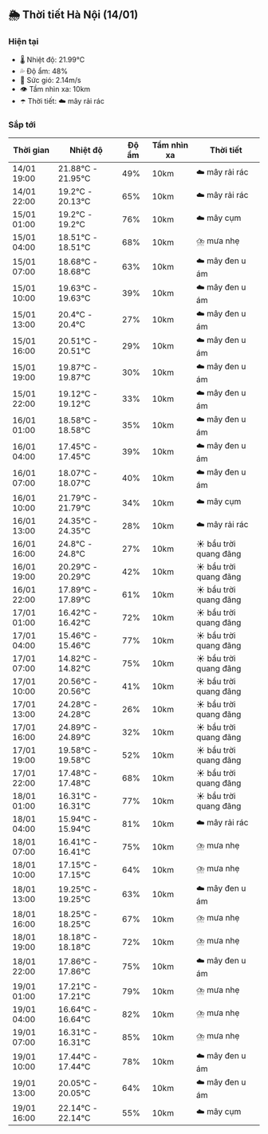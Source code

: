 ## 🌦️ Thời tiết Hà Nội (14/01)

### Hiện tại

- 🌡️ Nhiệt độ: 21.99℃
- 💦 Độ ẩm: 48%
- 💨 Sức gió: 2.14m/s
- 👁️ Tầm nhìn xa: 10km
- ☂️ Thời tiết: ☁️ mây rải rác

### Sắp tới

| Thời gian | Nhiệt độ | Độ ẩm | Tầm nhìn xa | Thời tiết |
| --- | --- | --- | --- | --- |
| 14/01 19:00 | 21.88℃ - 21.95℃ | 49% | 10km | ☁️ mây rải rác |
| 14/01 22:00 | 19.2℃ - 20.13℃ | 65% | 10km | ☁️ mây rải rác |
| 15/01 01:00 | 19.2℃ - 19.2℃ | 76% | 10km | ☁️ mây cụm |
| 15/01 04:00 | 18.51℃ - 18.51℃ | 68% | 10km | ⛈️ mưa nhẹ |
| 15/01 07:00 | 18.68℃ - 18.68℃ | 63% | 10km | ☁️ mây đen u ám |
| 15/01 10:00 | 19.63℃ - 19.63℃ | 39% | 10km | ☁️ mây đen u ám |
| 15/01 13:00 | 20.4℃ - 20.4℃ | 27% | 10km | ☁️ mây đen u ám |
| 15/01 16:00 | 20.51℃ - 20.51℃ | 29% | 10km | ☁️ mây đen u ám |
| 15/01 19:00 | 19.87℃ - 19.87℃ | 30% | 10km | ☁️ mây đen u ám |
| 15/01 22:00 | 19.12℃ - 19.12℃ | 33% | 10km | ☁️ mây đen u ám |
| 16/01 01:00 | 18.58℃ - 18.58℃ | 35% | 10km | ☁️ mây đen u ám |
| 16/01 04:00 | 17.45℃ - 17.45℃ | 39% | 10km | ☁️ mây đen u ám |
| 16/01 07:00 | 18.07℃ - 18.07℃ | 40% | 10km | ☁️ mây đen u ám |
| 16/01 10:00 | 21.79℃ - 21.79℃ | 34% | 10km | ☁️ mây cụm |
| 16/01 13:00 | 24.35℃ - 24.35℃ | 28% | 10km | ☁️ mây rải rác |
| 16/01 16:00 | 24.8℃ - 24.8℃ | 27% | 10km | ☀️ bầu trời quang đãng |
| 16/01 19:00 | 20.29℃ - 20.29℃ | 42% | 10km | ☀️ bầu trời quang đãng |
| 16/01 22:00 | 17.89℃ - 17.89℃ | 61% | 10km | ☀️ bầu trời quang đãng |
| 17/01 01:00 | 16.42℃ - 16.42℃ | 72% | 10km | ☀️ bầu trời quang đãng |
| 17/01 04:00 | 15.46℃ - 15.46℃ | 77% | 10km | ☀️ bầu trời quang đãng |
| 17/01 07:00 | 14.82℃ - 14.82℃ | 75% | 10km | ☀️ bầu trời quang đãng |
| 17/01 10:00 | 20.56℃ - 20.56℃ | 41% | 10km | ☀️ bầu trời quang đãng |
| 17/01 13:00 | 24.28℃ - 24.28℃ | 26% | 10km | ☀️ bầu trời quang đãng |
| 17/01 16:00 | 24.89℃ - 24.89℃ | 32% | 10km | ☀️ bầu trời quang đãng |
| 17/01 19:00 | 19.58℃ - 19.58℃ | 52% | 10km | ☀️ bầu trời quang đãng |
| 17/01 22:00 | 17.48℃ - 17.48℃ | 68% | 10km | ☀️ bầu trời quang đãng |
| 18/01 01:00 | 16.31℃ - 16.31℃ | 77% | 10km | ☀️ bầu trời quang đãng |
| 18/01 04:00 | 15.94℃ - 15.94℃ | 81% | 10km | ☁️ mây rải rác |
| 18/01 07:00 | 16.41℃ - 16.41℃ | 75% | 10km | ⛈️ mưa nhẹ |
| 18/01 10:00 | 17.15℃ - 17.15℃ | 64% | 10km | ⛈️ mưa nhẹ |
| 18/01 13:00 | 19.25℃ - 19.25℃ | 63% | 10km | ☁️ mây đen u ám |
| 18/01 16:00 | 18.25℃ - 18.25℃ | 67% | 10km | ⛈️ mưa nhẹ |
| 18/01 19:00 | 18.18℃ - 18.18℃ | 72% | 10km | ⛈️ mưa nhẹ |
| 18/01 22:00 | 17.86℃ - 17.86℃ | 75% | 10km | ☁️ mây đen u ám |
| 19/01 01:00 | 17.21℃ - 17.21℃ | 79% | 10km | ⛈️ mưa nhẹ |
| 19/01 04:00 | 16.64℃ - 16.64℃ | 82% | 10km | ⛈️ mưa nhẹ |
| 19/01 07:00 | 16.31℃ - 16.31℃ | 85% | 10km | ⛈️ mưa nhẹ |
| 19/01 10:00 | 17.44℃ - 17.44℃ | 78% | 10km | ☁️ mây đen u ám |
| 19/01 13:00 | 20.05℃ - 20.05℃ | 64% | 10km | ☁️ mây đen u ám |
| 19/01 16:00 | 22.14℃ - 22.14℃ | 55% | 10km | ☁️ mây cụm |

